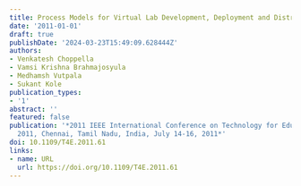 ```yaml
---
title: Process Models for Virtual Lab Development, Deployment and Distribution
date: '2011-01-01'
draft: true
publishDate: '2024-03-23T15:49:09.628444Z'
authors:
- Venkatesh Choppella
- Vamsi Krishna Brahmajosyula
- Medhamsh Vutpala
- Sukant Kole
publication_types:
- '1'
abstract: ''
featured: false
publication: '*2011 IEEE International Conference on Technology for Education, T4E
  2011, Chennai, Tamil Nadu, India, July 14-16, 2011*'
doi: 10.1109/T4E.2011.61
links:
- name: URL
  url: https://doi.org/10.1109/T4E.2011.61
---
```


